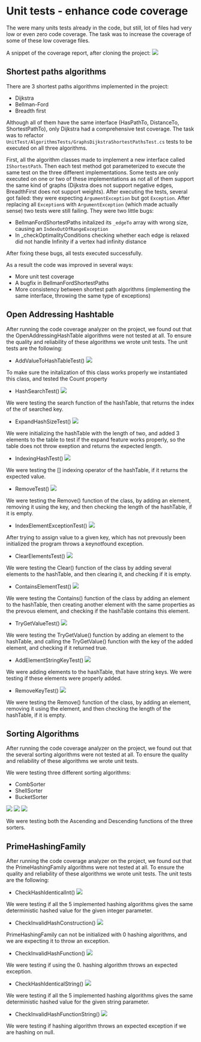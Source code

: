 # Unit tests - enhance code coverage

The were many units tests already in the code, but still, lot of files had very low or even zero code coverage.
The task was to increase the coverage of some of these low coverage files.

A snippet of the coverage report, after cloning the project:
![](image/code_cov_before.png)

## Shortest paths algorithms

There are 3 shortest paths algorithms implemented in the project:

- Dijkstra
- Bellman-Ford
- Breadth first

Although all of them have the same interface (HasPathTo, DistanceTo, ShortestPathTo), only Dijkstra had a comprehensive test coverage. The task was to refactor `UnitTest/AlgorithmsTests/GraphsDijkstraShortestPathsTest.cs` tests to be executed on all three algorithms.

First, all the algorithm classes made to implement a new interface called `IShortestPath`. Then each test method got parameterized to execute the same test on the three different implementations. Some tests are only executed on one or two of these implementations as not all of them support the same kind of graphs (Dijkstra does not support negative edges, BreadthFirst does not support weights). After executing the tests, several got failed: they were expecting `ArgumentException` but got `Exception`. After replacing all `Exception`s with `ArgumentException` (which made actually sense) two tests were still failing. They were two little bugs:

- BellmanFordShortestPaths initalized its `_edgeTo` array with wrong size, causing an `IndexOutOfRangeException`
- In _checkOptimalityConditions checking whether each edge is relaxed did not handle Infinity if a vertex had infinity distance

 After fixing these bugs, all tests executed successfully.

As a result the code was improved in several ways:
- More unit test coverage
- A bugfix in BellmanFordShortestPaths
- More consistency between shortest path algorithms (implementing the same interface, throwing the same type of exceptions)


## Open Addressing Hashtable

After running the code coverage analyzer on the project, we found out that the OpenAddressingHashTable algorithms were not tested at all. 
To ensure the quality and reliability of these algorithms we wrote unit tests. 
The unit tests are the following:

- AddValueToHashTableTest()
![](image/AddValueToHashTableTest.PNG)

To make sure the initalization of this class works properly we instantiated this class, and tested the Count property

- HashSearchTest()
![](image/HashSearchTest.PNG)

We were testing the search function of the hashTable, that returns the index of the of searched key.


- ExpandHashSizeTest()
![](image/ExpandHashSizeTest.PNG)

We were initializing the hashTable with the length of two, and added 3 elements to the table to test if the expand feature works properly, so the table does not throw exeption and returns the expected length.

- IndexingHashTest()
![](image/IndexingHashTest.PNG)

We were testing the [] indexing operator of the hashTable, if it returns the expected value.

- RemoveTest()
![](image/RemoveTest.PNG)

We were testing the Remove() function of the class, by adding an element, removing it using the key, and then checking the length of the hashTable, if it is empty. 


- IndexElementExceptionTest()
![](image/IndexElementExceptionTest.PNG)

After trying to assign value to a given key, which has not prevously been initialized the program throws a keynotfound exception. 


- ClearElementsTest()
![](image/ClearElementsTest.PNG)

We were testing the Clear() function of the class by adding several elements to the hashTable, and then clearing it, and checking if it is empty.


- ContainsElementTest()
![](image/ContainsElementTest.PNG)

We were testing the Contains() function of the class by adding an element to the hashTable, then creating another element with the same properties as the prevous element, and checking if the hashTable contains this element.


- TryGetValueTest()
![](image/TryGetValueTest.PNG)

We were testing the TryGetValue() function by adding an element to the hashTable, and calling the TryGetValue() function with the key of the added element, and checking if it returned true.


- AddElementStringKeyTest()
![](image/AddElementStringKeyTest.PNG)

We were adding elements to the hashTable, that have string keys. We were testing if these elements were properly added.


- RemoveKeyTest()
![](image/RemoveKeyTest.PNG)

We were testing the Remove() function of the class, by adding an element, removing it using the element, and then checking the length of the hashTable, if it is empty. 


## Sorting Algorithms

After running the code coverage analyzer on the project, we found out that the several sorting algorithms were not tested at all. To ensure the quality and reliability of these algorithms we wrote unit tests. 

We were testing three different sorting algorithms:
- CombSorter
- ShellSorter
- BucketSorter

![](image/CombSorter.PNG)
![](image/ShellSorter.PNG)
![](image/BucketSorter.PNG)

We were testing both the Ascending and Descending functions of the three sorters.


## PrimeHashingFamily

After running the code coverage analyzer on the project, we found out that the PrimeHashingFamily algorithms were not tested at all. 
To ensure the quality and reliability of these algorithms we wrote unit tests. 
The unit tests are the following:

- CheckHashIdenticalInt()
![](image/CheckHashIdenticalInt.PNG)

We were testing if all the 5 implemented hashing algorithms gives the same deterministic hashed value for the given integer parameter. 


- CheckInvalidHashConstruction()
![](image/CheckInvalidHashConstruction.PNG)

PrimeHashingFamily can not be initialized with 0 hashing algorithms, and we are expecting it to throw an exception.



- CheckInvalidHashFunction()
![](image/CheckInvalidHashFunction.PNG)

We were testing if using the 0. hashing algorithm throws an expected exception.


- CheckHashIdenticalString()
![](image/CheckHashIdenticalString.PNG)

We were testing if all the 5 implemented hashing algorithms gives the same deterministic hashed value for the given string parameter. 


- CheckInvalidHashFunctionString()
![](image/CheckInvalidHashFunctionString.PNG)

We were testing if hashing algorithm throws an expected exception if we are hashing on null.


